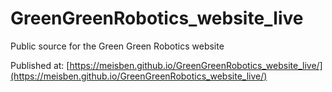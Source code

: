 # GreenGreenRobotics_website_live
Public source for the Green Green Robotics website

Published at:
[https://meisben.github.io/GreenGreenRobotics_website_live/](https://meisben.github.io/GreenGreenRobotics_website_live/)